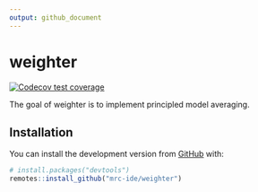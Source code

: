 ```yaml
---
output: github_document
---
```


<!-- README.md is generated from README.Rmd. Please edit that file -->



# weighter

<!-- badges: start -->
[![Codecov test coverage](https://codecov.io/gh/mrc-ide/weighter/branch/master/graph/badge.svg)](https://codecov.io/gh/mrc-ide/weighter?branch=master)
<!-- badges: end -->

The goal of weighter is to implement principled model averaging.

## Installation

You can install the development version from [GitHub](https://github.com/) with:

``` r
# install.packages("devtools")
remotes::install_github("mrc-ide/weighter")
```
